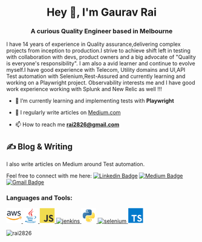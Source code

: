 <h1 align="center">Hey 👋, I'm Gaurav Rai</h1>
<h3 align="center">A curious Quality Engineer based in Melbourne</h3>

I have 14 years of experience in Quality assurance,delivering complex projects from inception to production.I strive to achieve shift left in testing with collaboration with devs, product owners and a big advocate of "Quality is everyone's responsibility". I am also a avid learner and continue to evolve myself.I have good experience with Telecom, Utility domains and UI,API Test automation with Selenium,Rest-Assured and currently learning and working on a Playwright project. Observability interests me and I have good work experience working with Splunk and New Relic as well !!!


- 🌱 I’m currently learning and implementing tests with **Playwright**

- 📝 I regularly write articles on [Medium.com](Medium.com)

- 📫 How to reach me **rai2826@gmail.com**

## &#x270d; Blog & Writing
I also write articles on Medium around Test automation.

Feel free to connect with me here:
[![Linkedin Badge](https://img.shields.io/badge/-gauravrai-blue?style=flat-square&logo=Linkedin&logoColor=white&link=www.linkedin.com/in/gaurav-rai-quality-engineering)](www.linkedin.com/in/gaurav-rai-quality-engineering)
[![Medium Badge](https://img.shields.io/badge/-@rai2826?style=flat-square&labelColor=000000&logo=Medium&link=https://medium.com/@rai2826/)](https://medium.com/@rai2826)
[![Gmail Badge](https://img.shields.io/badge/-rai2826@gmail.com-c14438?style=flat-square&logo=Gmail&logoColor=white&link=mailto:rai2826@gmail.com)](mailto:rai2826@gmail.com)

<h3 align="left">Languages and Tools:</h3>
<p align="left"> <a href="https://aws.amazon.com" target="_blank" rel="noreferrer"> <img src="https://raw.githubusercontent.com/devicons/devicon/master/icons/amazonwebservices/amazonwebservices-original-wordmark.svg" alt="aws" width="40" height="40"/> </a> <a href="https://www.java.com" target="_blank" rel="noreferrer"> <img src="https://raw.githubusercontent.com/devicons/devicon/master/icons/java/java-original.svg" alt="java" width="40" height="40"/> </a> <a href="https://developer.mozilla.org/en-US/docs/Web/JavaScript" target="_blank" rel="noreferrer"> <img src="https://raw.githubusercontent.com/devicons/devicon/master/icons/javascript/javascript-original.svg" alt="javascript" width="40" height="40"/> </a> <a href="https://www.jenkins.io" target="_blank" rel="noreferrer"> <img src="https://www.vectorlogo.zone/logos/jenkins/jenkins-icon.svg" alt="jenkins" width="40" height="40"/> </a> <a href="https://www.python.org" target="_blank" rel="noreferrer"> <img src="https://raw.githubusercontent.com/devicons/devicon/master/icons/python/python-original.svg" alt="python" width="40" height="40"/> </a> <a href="https://www.selenium.dev" target="_blank" rel="noreferrer"> <img src="https://raw.githubusercontent.com/detain/svg-logos/780f25886640cef088af994181646db2f6b1a3f8/svg/selenium-logo.svg" alt="selenium" width="40" height="40"/> </a> <a href="https://www.typescriptlang.org/" target="_blank" rel="noreferrer"> <img src="https://raw.githubusercontent.com/devicons/devicon/master/icons/typescript/typescript-original.svg" alt="typescript" width="40" height="40"/> </a> </p>

<p><img align="center" src="https://github-readme-stats.vercel.app/api/top-langs?username=rai2826&show_icons=true&locale=en&layout=compact" alt="rai2826" /></p>
